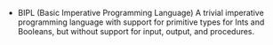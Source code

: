 + BIPL (Basic Imperative Programming Language)
A trivial imperative programming language with support for primitive types for Ints and Booleans, but without support for input, output, and procedures.